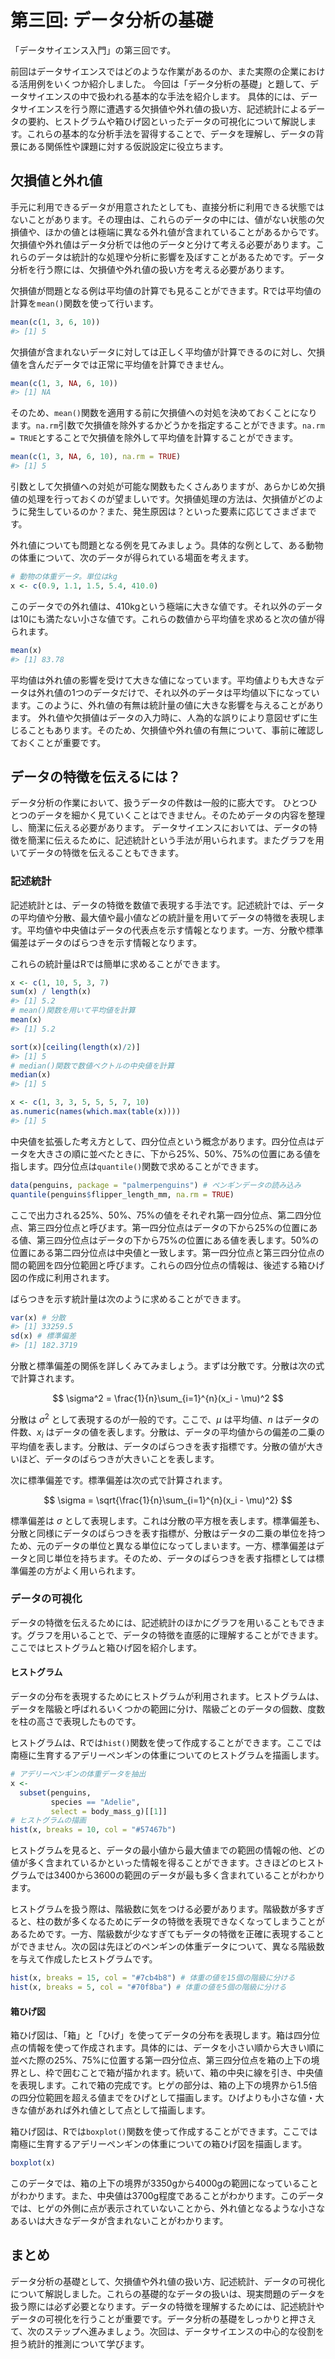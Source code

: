第三回: データ分析の基礎
================

「データサイエンス入門」の第三回です。

前回はデータサイエンスではどのような作業があるのか、また実際の企業における活用例をいくつか紹介しました。
今回は「データ分析の基礎」と題して、データサイエンスの中で扱われる基本的な手法を紹介します。
具体的には、データサイエンスを行う際に遭遇する欠損値や外れ値の扱い方、記述統計によるデータの要約、ヒストグラムや箱ひげ図といったデータの可視化について解説します。これらの基本的な分析手法を習得することで、データを理解し、データの背景にある関係性や課題に対する仮説設定に役立ちます。

## 欠損値と外れ値

手元に利用できるデータが用意されたとしても、直接分析に利用できる状態ではないことがあります。その理由は、これらのデータの中には、値がない状態の欠損値や、ほかの値とは極端に異なる外れ値が含まれていることがあるからです。欠損値や外れ値はデータ分析では他のデータと分けて考える必要があります。これらのデータは統計的な処理や分析に影響を及ぼすことがあるためです。データ分析を行う際には、欠損値や外れ値の扱い方を考える必要があります。

欠損値が問題となる例は平均値の計算でも見ることができます。Rでは平均値の計算を`mean()`関数を使って行います。

```r
mean(c(1, 3, 6, 10))
#> [1] 5
```

欠損値が含まれないデータに対しては正しく平均値が計算できるのに対し、欠損値を含んだデータでは正常に平均値を計算できません。

```r
mean(c(1, 3, NA, 6, 10))
#> [1] NA
```

そのため、`mean()`関数を適用する前に欠損値への対処を決めておくことになります。`na.rm`引数で欠損値を除外するかどうかを指定することができます。`na.rm = TRUE`とすることで欠損値を除外して平均値を計算することができます。

```r
mean(c(1, 3, NA, 6, 10), na.rm = TRUE)
#> [1] 5
```

引数として欠損値への対処が可能な関数もたくさんありますが、あらかじめ欠損値の処理を行っておくのが望ましいです。欠損値処理の方法は、欠損値がどのように発生しているのか？また、発生原因は？といった要素に応じてさまざまです。

外れ値についても問題となる例を見てみましょう。具体的な例として、ある動物の体重について、次のデータが得られている場面を考えます。

```r
# 動物の体重データ。単位はkg
x <- c(0.9, 1.1, 1.5, 5.4, 410.0)
```

このデータでの外れ値は、410kgという極端に大きな値です。それ以外のデータは10にも満たない小さな値です。これらの数値から平均値を求めると次の値が得られます。

```r
mean(x)
#> [1] 83.78
```

平均値は外れ値の影響を受けて大きな値になっています。平均値よりも大きなデータは外れ値の1つのデータだけで、それ以外のデータは平均値以下になっています。このように、外れ値の有無は統計量の値に大きな影響を与えることがあります。
外れ値や欠損値はデータの入力時に、人為的な誤りにより意図せずに生じることもあります。そのため、欠損値や外れ値の有無について、事前に確認しておくことが重要です。

## データの特徴を伝えるには？

データ分析の作業において、扱うデータの件数は一般的に膨大です。
ひとつひとつのデータを細かく見ていくことはできません。そのためデータの内容を整理し、簡潔に伝える必要があります。
データサイエンスにおいては、データの特徴を簡潔に伝えるために、記述統計という手法が用いられます。またグラフを用いてデータの特徴を伝えることもできます。

### 記述統計

記述統計とは、データの特徴を数値で表現する手法です。記述統計では、データの平均値や分散、最大値や最小値などの統計量を用いてデータの特徴を表現します。平均値や中央値はデータの代表点を示す情報となります。一方、分散や標準偏差はデータのばらつきを示す情報となります。

これらの統計量はRでは簡単に求めることができます。

```r
x <- c(1, 10, 5, 3, 7)
sum(x) / length(x)
#> [1] 5.2
# mean()関数を用いて平均値を計算
mean(x)
#> [1] 5.2
```

```r
sort(x)[ceiling(length(x)/2)]
#> [1] 5
# median()関数で数値ベクトルの中央値を計算
median(x)
#> [1] 5
```

```r
x <- c(1, 3, 3, 5, 5, 5, 7, 10)
as.numeric(names(which.max(table(x))))
#> [1] 5
```

中央値を拡張した考え方として、四分位点という概念があります。四分位点はデータを大きさの順に並べたときに、下から25%、50%、75%の位置にある値を指します。四分位点は`quantile()`関数で求めることができます。

```r
data(penguins, package = "palmerpenguins") # ペンギンデータの読み込み
quantile(penguins$flipper_length_mm, na.rm = TRUE)
```

ここで出力される25%、50%、75%の値をそれぞれ第一四分位点、第二四分位点、第三四分位点と呼びます。第一四分位点はデータの下から25%の位置にある値、第三四分位点はデータの下から75%の位置にある値を表します。50%の位置にある第二四分位点は中央値と一致します。第一四分位点と第三四分位点の間の範囲を四分位範囲と呼びます。これらの四分位点の情報は、後述する箱ひげ図の作成に利用されます。

ばらつきを示す統計量は次のように求めることができます。

```r
var(x) # 分散
#> [1] 33259.5
sd(x) # 標準偏差
#> [1] 182.3719
```

分散と標準偏差の関係を詳しくみてみましょう。まずは分散です。分散は次の式で計算されます。

$$
\sigma^2 = \frac{1}{n}\sum_{i=1}^{n}(x_i - \mu)^2
$$

分散は $\sigma^2$ として表現するのが一般的です。ここで、$\mu$ は平均値、$n$ はデータの件数、$x_i$ はデータの値を表します。分散は、データの平均値からの偏差の二乗の平均値を表します。分散は、データのばらつきを表す指標です。分散の値が大きいほど、データのばらつきが大きいことを表します。

次に標準偏差です。標準偏差は次の式で計算されます。

$$
\sigma = \sqrt{\frac{1}{n}\sum_{i=1}^{n}(x_i - \mu)^2}
$$

標準偏差は $\sigma$ として表現します。これは分散の平方根を表します。標準偏差も、分散と同様にデータのばらつきを表す指標が、分散はデータの二乗の単位を持つため、元のデータの単位と異なる単位になってしまいます。一方、標準偏差はデータと同じ単位を持ちます。そのため、データのばらつきを表す指標としては標準偏差の方がよく用いられます。

### データの可視化

データの特徴を伝えるためには、記述統計のほかにグラフを用いることもできます。グラフを用いることで、データの特徴を直感的に理解することができます。ここではヒストグラムと箱ひげ図を紹介します。

#### ヒストグラム

データの分布を表現するためにヒストグラムが利用されます。ヒストグラムは、データを階級と呼ばれるいくつかの範囲に分け、階級ごとのデータの個数、度数を柱の高さで表現したものです。

ヒストグラムは、Rでは`hist()`関数を使って作成することができます。ここでは南極に生育するアデリーペンギンの体重についてのヒストグラムを描画します。

```r
# アデリーペンギンの体重データを抽出
x <- 
  subset(penguins, 
         species == "Adelie", 
         select = body_mass_g)[[1]]
# ヒストグラムの描画
hist(x, breaks = 10, col = "#57467b")
```

ヒストグラムを見ると、データの最小値から最大値までの範囲の情報の他、どの値が多く含まれているかといった情報を得ることができます。さきほどのヒストグラムでは3400から3600の範囲のデータが最も多く含まれていることがわかります。

ヒストグラムを扱う際は、階級数に気をつける必要があります。階級数が多すぎると、柱の数が多くなるためにデータの特徴を表現できなくなってしまうことがあるためです。一方、階級数が少なすぎてもデータの特徴を正確に表現することができません。次の図は先ほどのペンギンの体重データについて、異なる階級数を与えて作成したヒストグラムです。

```r
hist(x, breaks = 15, col = "#7cb4b8") # 体重の値を15個の階級に分ける
hist(x, breaks = 5, col = "#70f8ba") # 体重の値を5個の階級に分ける
```

#### 箱ひげ図

箱ひげ図は、「箱」と「ひげ」を使ってデータの分布を表現します。箱は四分位点の情報を使って作成されます。具体的には、データを小さい順から大きい順に並べた際の25%、75%に位置する第一四分位点、第三四分位点を箱の上下の境界とし、枠で囲むことで箱が描かれます。続いて、箱の中央に線を引き、中央値を表現します。これで箱の完成です。ヒゲの部分は、箱の上下の境界から1.5倍の四分位範囲を超える値までをひげとして描画します。ひげよりも小さな値・大きな値があれば外れ値として点として描画します。

箱ひげ図は、Rでは`boxplot()`関数を使って作成することができます。ここでは南極に生育するアデリーペンギンの体重についての箱ひげ図を描画します。

```r
boxplot(x)
```

このデータでは、箱の上下の境界が3350gから4000gの範囲になっていることがわかります。また、中央値は3700g程度であることがわかります。このデータでは、ヒゲの外側に点が表示されていないことから、外れ値となるような小さなあるいは大きなデータが含まれないことがわかります。

## まとめ

データ分析の基礎として、欠損値や外れ値の扱い方、記述統計、データの可視化について解説しました。これらの基礎的なデータの扱いは、現実問題のデータを扱う際には必ず必要となります。データの特徴を理解するためには、記述統計やデータの可視化を行うことが重要です。データ分析の基礎をしっかりと押さえて、次のステップへ進みましょう。次回は、データサイエンスの中心的な役割を担う統計的推測について学びます。

